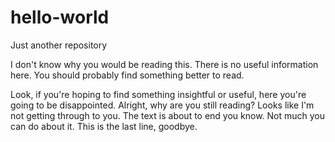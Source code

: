 # hello-world
Just another repository



I don't know why you would be reading this.
There is no useful information here.
You should probably find something better to read.

Look, if you're hoping to find something insightful or useful, here you're going to be disappointed.
Alright, why are you still reading?
Looks like I'm not getting through to you.
The text is about to end you know.
Not much you can do about it.
This is the last line, goodbye.
